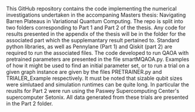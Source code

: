 This GitHub repository contains the code implementing the numerical investigations undertaken in the accompaning Masters thesis: Navigating Barren Plateaus in Variational Quantum Computing. 
The repo is split into two folders corresponding to Part 1 and Part 2 of the thesis. Any code for results presented in the appendix of the thesis will be in the folder for the associated part which the supplemantary result pertained to. 
Standard python libraries, as well as Pennylane (Part 1) and Qiskit (part 2) are required to run the associated files. The code developed to run QAOA with pretrained parameters are presented in the file smartMQAOA.py. Examples of how it might be used to find an initial parameter set, or to run a trial on a given graph instance are given by the files PRETRAINER.py and TRIALER_Example respectively. It must be noted that sizable qubit sizes were simlutaed and simulation runtimes can be quite long.
In particular the reuslts for Part 2 were run using the Paswey Supercomputing Center's supercomputer Setonix. All data generated from these trials are presented in the Part 2 folder.

